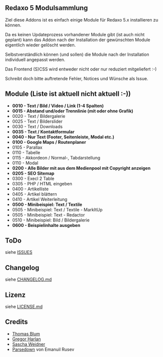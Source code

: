 ## Redaxo 5 Modulsammlung


Ziel diese Addons ist es einfach einige Module für Redaxo 5.x installieren zu können.

Da es keinen Updateprozess vorhandener Module gibt (ist auch nicht geplant) kann das Addon nach der Installation der gewünschten Module eigentlich wieder gelöscht werden.

Selbstverständlich können (und sollen) die Module nach der Installation individuell angepasst werden.

Das Frontend (S)CSS wird entweder nicht oder nur reduziert mitgeliefert :-)

Schreibt doch bitte auftretende Fehler, Notices und Wünsche als Issue.


## Module (Liste ist aktuell nicht aktuell :-))


* **0010 - Text / Bild / Video / Link (1-4 Spalten)**
* **0015 - Abstand und/oder Trennlinie (mit oder ohne Grafik)**
* 0020 - Text / Bildergalerie
* 0025 - Text / Bilderslider
* 0030 - Text / Downloads
* **0035 - Text / Kontaktformular**
* **0040 - Nur Text (Footer, Seitenleiste, Modal etc.)**
* **0100 - Google Maps / Routenplaner**
* 0105 - Parallax
* 0110 - Tabelle
* 0115 - Akkordeon / Normal-, Tabdarstellung
* 0110 - Modal
* **0200 - Alle Bilder mit aus dem Medienpool mit Copyright anzeigen**
* **0205 - SEO Sitemap**
* 0300 - Execl 2 Table
* 0305 - PHP / HTML eingeben
* 0400 - Artikelliste
* 0405 - Artikel blättern
* 0410 - Artikel Weiterleitung
* **0500 - Minibeispiel: Text / Textile**
* 0505 - Minibeispiel: Text / Textile - MarkItUp
* 0505 - Minibeispiel: Text - Redactor
* 0510 - Minibeispiel: Bild / Bildergalerie
* **0600 - Beispielinhalte ausgeben**




## ToDo


siehe [ISSUES](https://github.com/olien/REX5-Modulsammlung/issues/)


Changelog
---------

siehe [CHANGELOG.md](CHANGELOG.md)


Lizenz
------

siehe [LICENSE.md](LICENSE.md)


Credits
------

* [Thomas Blum](https://github.com/tbaddade)
* [Gregor Harlan](https://github.com/gharlan)
* [Sascha Weidner](https://github.com/Sioweb)
* [Parsedown](http://parsedown.org/) von Emanuil Rusev
